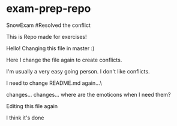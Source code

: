 # exam-prep-repo
SnowExam
#Resolved the conflict

This is 
Repo made for exercises!

Hello! Changing this file in master :)


Here I change the file again to create conflicts.

I'm usually a very easy going person. I don't like conflicts.

I need to change README.md again...\

changes... changes... where are the emoticons when I need them?

Editing this file again

I think it's done

